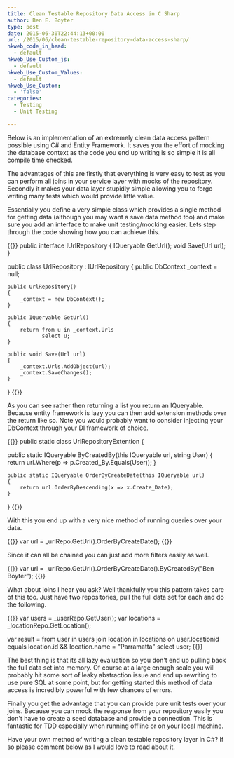 ```yaml
---
title: Clean Testable Repository Data Access in C Sharp
author: Ben E. Boyter
type: post
date: 2015-06-30T22:44:13+00:00
url: /2015/06/clean-testable-repository-data-access-sharp/
nkweb_code_in_head:
  - default
nkweb_Use_Custom_js:
  - default
nkweb_Use_Custom_Values:
  - default
nkweb_Use_Custom:
  - 'false'
categories:
  - Testing
  - Unit Testing

---
```

Below is an implementation of an extremely clean data access pattern possible using C# and Entity Framework. It saves you the effort of mocking the database context as the code you end up writing is so simple it is all compile time checked.

The advantages of this are firstly that everything is very easy to test as you can perform all joins in your service layer with mocks of the repository. Secondly it makes your data layer stupidly simple allowing you to forgo writing many tests which would provide little value.

Essentially you define a very simple class which provides a single method for getting data (although you may want a save data method too) and make sure you add an interface to make unit testing/mocking easier. Lets step through the code showing how you can achieve this.

{{<highlight CSharp>}}
 public interface IUrlRepository { IQueryable GetUrl(); void Save(Url url); }

 public class UrlRepository : IUrlRepository 
 { 
    public DbContext _context = null;

    public UrlRepository()
    {
        _context = new DbContext();
    }

    public IQueryable GetUrl()
    {
        return from u in _context.Urls
               select u;
    }

    public void Save(Url url)
    {
        _context.Urls.AddObject(url);
        _context.SaveChanges();
    }
}
{{</highlight>}}

As you can see rather then returning a list you return an IQueryable. Because entity framework is lazy you can then add extension methods over the return like so. Note you would probably want to consider injecting your DbContext through your DI framework of choice.

{{<highlight CSharp>}}
public static class UrlRepositoryExtention { 

public static IQueryable ByCreatedBy(this IQueryable url, string User) 
{ return url.Where(p => p.Created_By.Equals(User)); }

    public static IQueryable OrderByCreateDate(this IQueryable url)
    {
        return url.OrderByDescending(x => x.Create_Date);
    }
}
{{</highlight>}}
    

With this you end up with a very nice method of running queries over your data.

{{<highlight CSharp>}}
var url = _urlRepo.GetUrl().OrderByCreateDate();
{{</highlight>}}

Since it can all be chained you can just add more filters easily as well.

{{<highlight CSharp>}}
var url = _urlRepo.GetUrl().OrderByCreateDate().ByCreatedBy("Ben Boyter");
{{</highlight>}}

What about joins I hear you ask? Well thankfully you this pattern takes care of this too. Just have two repositories, pull the full data set for each and do the following.

{{<highlight CSharp>}}
var users = _userRepo.GetUser();
var locations = _locationRepo.GetLocation();

var result =  from user in users
              join location in locations on user.locationid equals location.id && location.name = "Parramatta"
              select user;
{{</highlight>}}

The best thing is that its all lazy evaluation so you don't end up pulling back the full data set into memory. Of course at a large enough scale you will probably hit some sort of leaky abstraction issue and end up rewriting to use pure SQL at some point, but for getting started this method of data access is incredibly powerful with few chances of errors.

Finally you get the advantage that you can provide pure unit tests over your joins. Because you can mock the response from your repository easily you don't have to create a seed database and provide a connection. This is fantastic for TDD especially when running offline or on your local machine.

Have your own method of writing a clean testable repository layer in C#? If so please comment below as I would love to read about it.